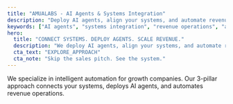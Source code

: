 ```yaml
---
title: "AMUALABS - AI Agents & Systems Integration"
description: "Deploy AI agents, align your systems, and automate revenue operations. We build intelligent automation that works alongside your team."
keywords: ["AI agents", "systems integration", "revenue operations", "automation", "CRM integration", "LLM agents"]
hero:
  title: "CONNECT SYSTEMS. DEPLOY AGENTS. SCALE REVENUE."
  description: "We deploy AI agents, align your systems, and automate revenue operations—so you grow faster with less friction."
  cta_text: "EXPLORE_APPROACH"
  cta_note: "Skip the sales pitch. See the system."
---
```


We specialize in intelligent automation for growth companies. Our 3-pillar approach connects your systems, deploys AI agents, and automates revenue operations.
